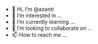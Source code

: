- 👋 Hi, I’m @azantr
- 👀 I’m interested in ...
- 🌱 I’m currently learning ...
- 💞️ I’m looking to collaborate on ...
- 📫 How to reach me ...

<!---
azantr/azantr is a ✨ special ✨ repository because its `README.md` (this file) appears on your GitHub profile.
You can click the Preview link to take a look at your changes.
--->
